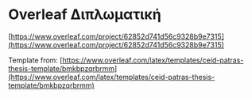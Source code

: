 # Overleaf Διπλωματική

[https://www.overleaf.com/project/62852d741d56c9328b9e7315](https://www.overleaf.com/project/62852d741d56c9328b9e7315)

Template from:
[https://www.overleaf.com/latex/templates/ceid-patras-thesis-template/bmkbpzqrbrmm](https://www.overleaf.com/latex/templates/ceid-patras-thesis-template/bmkbpzqrbrmm)

